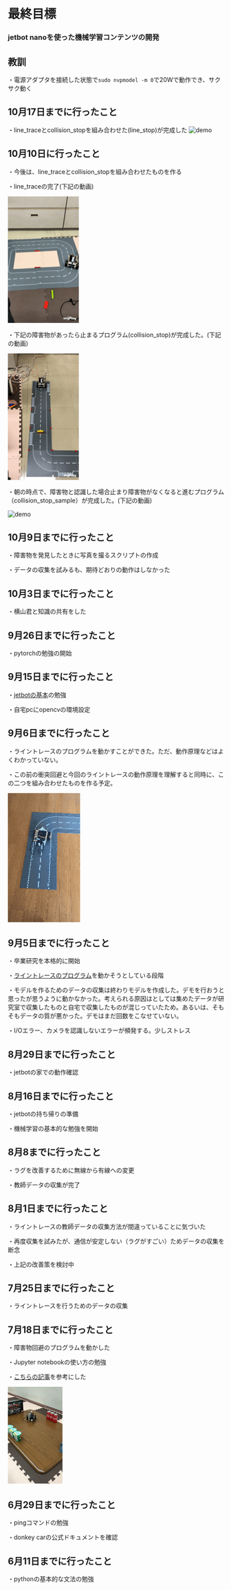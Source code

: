 # 最終目標
### jetbot nanoを使った機械学習コンテンツの開発

## 教訓
・電源アダプタを接続した状態で`sudo nvpmodel -m 0`で20Wで動作でき、サクサク動く

## 10月17日までに行ったこと
・line_traceとcollision_stopを組み合わせた(line_stop)が完成した
![demo](c_s_r_f.gif)

## 10月10日に行ったこと
・今後は、line_traceとcollision_stopを組み合わせたものを作る

・line_traceの完了(下記の動画)

![demo](Line_trace_demo.gif)

・下記の障害物があったら止まるプログラム(collision_stop)が完成した。(下記の動画)

![demo](collision_stop.gif)

・朝の時点で、障害物と認識した場合止まり障害物がなくなると進むプログラム（collision_stop_sample）が完成した。(下記の動画)

![demo](c_demo.gif)

## 10月9日までに行ったこと
・障害物を発見したときに写真を撮るスクリプトの作成

・データの収集を試みるも、期待どおりの動作はしなかった

## 10月3日までに行ったこと
・横山君と知識の共有をした

## 9月26日までに行ったこと
・pytorchの勉強の開始

## 9月15日までに行ったこと
・[jetbotの基本](https://github.com/NVIDIA-AI-IOT/jetbot/blob/master/notebooks/basic_motion/basic_motion.ipynb)の勉強

・自宅pcにopencvの環境設定

## 9月6日までに行ったこと
・ライントレースのプログラムを動かすことができた。ただ、動作原理などはよくわかっていない。

・この前の衝突回避と今回のライントレースの動作原理を理解すると同時に、この二つを組み合わせたものを作る予定。

![demo](line_trace.gif)

## 9月5日までに行ったこと
・卒業研究を本格的に開始

・[ライントレースのプログラム](https://www.ogis-ri.co.jp/otc/hiroba/technical/lets-try-jetbot/part4.html)を動かそうとしている段階

・モデルを作るためのデータの収集は終わりモデルを作成した。デモを行おうと思ったが思うように動かなかった。考えられる原因はとしては集めたデータが研究室で収集したものと自宅で収集したものが混じっていたため。あるいは、そもそもデータの質が悪かった。デモはまだ回数をこなせていない。

・I/Oエラー、カメラを認識しないエラーが頻発する。少しストレス

## 8月29日までに行ったこと
・jetbotの家での動作確認

## 8月16日までに行ったこと
・jetbotの持ち帰りの準備

・機械学習の基本的な勉強を開始

## 8月8までに行ったこと
・ラグを改善するために無線から有線への変更

・教師データの収集が完了

## 8月1日までに行ったこと
・ライントレースの教師データの収集方法が間違っていることに気づいた

・再度収集を試みたが、通信が安定しない（ラグがすごい）ためデータの収集を断念

・上記の改善策を検討中

## 7月25日までに行ったこと
・ライントレースを行うためのデータの収集

## 7月18日までに行ったこと
・障害物回避のプログラムを動かした

・Jupyter notebookの使い方の勉強

・[こちらの記事](https://www.ogis-ri.co.jp/otc/hiroba/technical/lets-try-jetbot/part4.html)を参考にした

![demo](firstdemo.gif)

## 6月29日までに行ったこと
・pingコマンドの勉強

・donkey carの公式ドキュメントを確認
## 6月11日までに行ったこと
・pythonの基本的な文法の勉強

